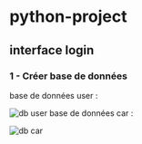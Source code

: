 # python-project
## interface login 
### 1 - Créer base de données
base de données user :

   ![db user](https://user-images.githubusercontent.com/97534220/236587090-6a0e0078-32bc-4909-88c1-8460b795bf96.jpg)
base de données car :

![db car](https://user-images.githubusercontent.com/97534220/236587206-9c39e110-b326-4214-b80e-5b5e46357ffc.jpg)

